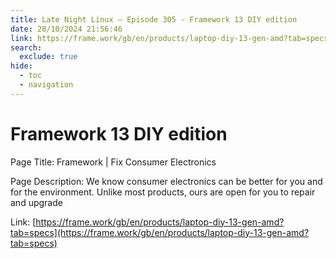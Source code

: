 ```yaml
---
title: Late Night Linux – Episode 305 - Framework 13 DIY edition
date: 28/10/2024 21:56:46
link: https://frame.work/gb/en/products/laptop-diy-13-gen-amd?tab=specs
search:
  exclude: true
hide:
  - toc
  - navigation
---
```


# Framework 13 DIY edition

Page Title: Framework | Fix Consumer Electronics

Page Description: We know consumer electronics can be better for you and for the environment. Unlike most products, ours are open for you to repair and upgrade 

Link: [https://frame.work/gb/en/products/laptop-diy-13-gen-amd?tab=specs](https://frame.work/gb/en/products/laptop-diy-13-gen-amd?tab=specs)